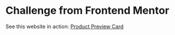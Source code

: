 # Challenge from Frontend Mentor
See this website in action: [Product Preview Card](https://product-card-component-fm.netlify.app)
